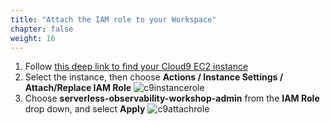 ```yaml
---
title: "Attach the IAM role to your Workspace"
chapter: false
weight: 16
---
```


1. Follow [this deep link to find your Cloud9 EC2 instance](https://console.aws.amazon.com/ec2/v2/home?#Instances:tag:Name=aws-cloud9-.*workshop.*;sort=desc:launchTime)
1. Select the instance, then choose **Actions / Instance Settings / Attach/Replace IAM Role**
![c9instancerole](/images/c9instancerole2.png)
1. Choose **serverless-observability-workshop-admin** from the **IAM Role** drop down, and select **Apply**
![c9attachrole](/images/c9attachrole2.png)
